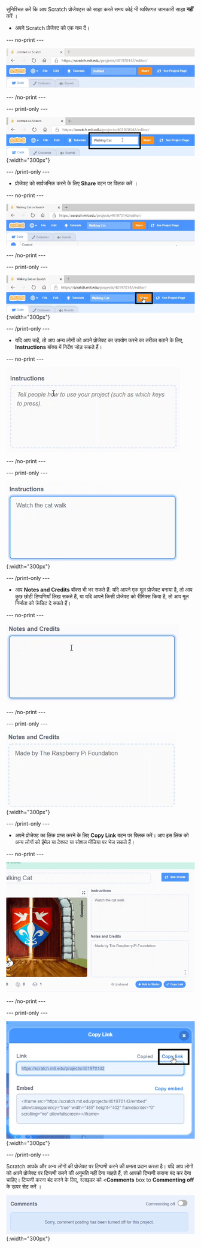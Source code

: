 सुनिश्चित करें कि आप Scratch प्रोजेक्ट्स को साझा करते समय कोई भी व्यक्तिगत जानकारी साझा **नहीं** करें ।

- अपने Scratch प्रोजेक्ट को एक नाम दें।

--- no-print ---

![स्क्रीन के शीर्ष पर नारंगी 'Share' बटन के बाईं ओर स्थित बॉक्स में, प्रोजेक्ट का नाम रखने के लिए "Untitled" to "Walking Cat" को बदलना।](images/name_file.gif)

--- /no-print ---

--- print-only ---

![स्क्रीन के शीर्ष पर नारंगी 'Share' बटन के बाईं ओर हाइलाइट किए गए नए नाम 'Walking Cat' के साथ प्रोजेक्ट नाम बॉक्स।](images/name_file.png){:width="300px"}

--- /print-only ---

- प्रोजेक्ट को सार्वजनिक करने के लिए **Share** बटन पर क्लिक करें ।

--- no-print ---

![स्क्रीन के शीर्ष पर नारंगी 'Share' बटन पर क्लिक करना। फिर, एक संदेश दिखाई देता है जिसमें लिखा होता है "Your project is now shared."।](images/share.gif)

--- /no-print ---

--- print-only ---

![स्क्रीन के शीर्ष पर नारंगी 'Share' बटन हाइलाइट किया गया।](images/share.png){:width="300px"}

--- /print-only ---

- यदि आप चाहें, तो आप अन्य लोगों को अपने प्रोजेक्ट का उपयोग करने का तरीका बताने के लिए, **Instructions** बॉक्स में निर्देश जोड़ सकते हैं।

--- no-print ---

!['Instructions' बॉक्स में टाइप करना "Watch the cat walk"।](images/add_instructions.gif)

--- /no-print ---

--- print-only ---

!['Instructions' बॉक्स, "Watch the cat walk" टाइप किया हुआ दिखा रहा है ।](images/add_instructions.png){:width="300px"}

--- /print-only ---

- आप **Notes and Credits** बॉक्स भी भर सकते हैं: यदि आपने एक मूल प्रोजेक्ट बनाया है, तो आप कुछ छोटी टिप्पणियाँ लिख सकते हैं, या यदि आपने किसी प्रोजेक्ट को रीमिक्स किया है, तो आप मूल निर्माता को क्रेडिट दे सकते हैं।

--- no-print ---

!['Notes and Credits' बॉक्स में "Made by The Raspberry Pi Foundation" टाइप करना।](images/notes_and_credits.gif)

--- /no-print ---

--- print-only ---

![Notes and Credits' बॉक्स "Made by The Raspberry Pi Foundation" टाइप किया हुआ दिखाते हुए।](images/notes_and_credits.png){:width="300px"}

--- /print-only ---

- अपने प्रोजेक्ट का लिंक प्राप्त करने के लिए **Copy Link** बटन पर क्लिक करें। आप इस लिंक को अन्य लोगों को ईमेल या टेक्स्ट या सोशल मीडिया पर भेज सकते हैं।

--- no-print ---

!['Copy Link पर क्लिक करना जिससे 'Copy Link' डायलॉग बॉक्स खुलता है। फिर, संवाद बॉक्स में, 'Link' के अंतर्गत URL को हाइलाइट करें और 'Copy link' का चयन करें।](images/copy_link.gif)

--- /no-print ---

--- print-only ---

!['Copy link' डायलॉग बॉक्स में 'Copy link' बटन हाइलाइट किया गया।](images/copy_link.png){:width="300px"}

--- /print-only ---

Scratch आपके और अन्य लोगों की प्रोजेक्ट पर टिप्पणी करने की क्षमता प्रदान करता है। यदि आप लोगों को अपने प्रोजेक्ट पर टिप्पणी करने की अनुमति नहीं देना चाहते हैं, तो आपको टिप्पणी कराना बंद कर देना चाहिए। टिप्पणी करना बंद करने के लिए, स्लाइडर को <**Comments** box to **Commenting off** के ऊपर सेट करें ।

!['Comments' बॉक्स के ऊपर का स्लाइडर 'Commenting off' स्थिति में है। "Sorry, comment posting has been turned off for this project." यह कहते हुए एक संदेश दिखाया गया है।](images/comments-off.png){:width="300px"}
